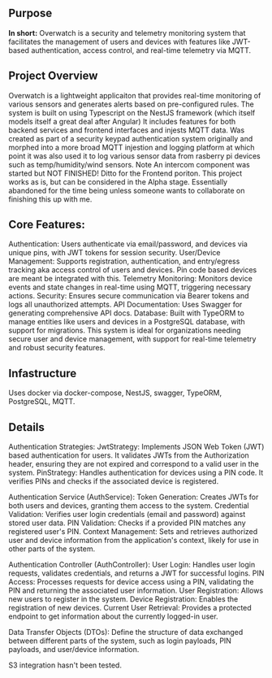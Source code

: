 ## Purpose
**In short:** Overwatch is a security and telemetry monitoring system that facilitates the management of users and devices with features like JWT-based authentication, access control, and real-time telemetry via MQTT.

## Project Overview
Overwatch is a lightweight applicaiton that provides real-time monitoring of various sensors and generates alerts based on pre-configured rules. 
The system is built on using Typescript on the NestJS framework (which itself models itself a great deal after Angular)
It includes features for both backend services and frontend interfaces and injests MQTT data.
Was created as part of a security keypad authentication system originally and morphed into a more broad MQTT injestion and logging platform at which point it was also used it to
log various sensor data from rasberry pi devices such as temp/humidity/wind sensors.
Note An intercom component was started but NOT FINISHED! Ditto for the Frontend poriton. 
This project works as is, but can be considered in the Alpha stage. Essentially abandoned for the time being unless someone wants to collaborate on finishing this up with me.

## Core Features:
Authentication: Users authenticate via email/password, and devices via unique pins, with JWT tokens for session security.
User/Device Management: Supports registration, authentication, and entry/egress tracking aka access control of users and devices. Pin code based devices are meant be integrated with this.
Telemetry Monitoring: Monitors device events and state changes in real-time using MQTT, triggering necessary actions.
Security: Ensures secure communication via Bearer tokens and logs all unauthorized attempts.
API Documentation: Uses Swagger for generating comprehensive API docs.
Database: Built with TypeORM to manage entities like users and devices in a PostgreSQL database, with support for migrations.
This system is ideal for organizations needing secure user and device management, with support for real-time telemetry and robust security features.

## Infastructure
Uses docker via docker-compose, NestJS, swagger, TypeORM, PostgreSQL, MQTT.

## Details
Authentication Strategies:
  JwtStrategy: Implements JSON Web Token (JWT) based authentication for users. It validates JWTs from the Authorization header, ensuring they are not expired and correspond to a valid user in the system.
  PinStrategy: Handles authentication for devices using a PIN code. It verifies PINs and checks if the associated device is registered.

Authentication Service (AuthService):
    Token Generation: Creates JWTs for both users and devices, granting them access to the system.
    Credential Validation: Verifies user login credentials (email and password) against stored user data.
    PIN Validation: Checks if a provided PIN matches any registered user's PIN.
    Context Management: Sets and retrieves authorized user and device information from the application's context, likely for use in other parts of the system.

Authentication Controller (AuthController):
    User Login: Handles user login requests, validates credentials, and returns a JWT for successful logins.
    PIN Access: Processes requests for device access using a PIN, validating the PIN and returning the associated user information.
    User Registration: Allows new users to register in the system.
    Device Registration: Enables the registration of new devices.
    Current User Retrieval: Provides a protected endpoint to get information about the currently logged-in user.

Data Transfer Objects (DTOs):
    Define the structure of data exchanged between different parts of the system, such as login payloads, PIN payloads, and user/device information.

S3 integration hasn't been tested.

